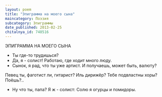 ```yaml
---
layout: poem
title: "Эпиграмма на моего сына"
maincategory: Поэзия
subcategory: Эпиграммы
date_published: 2013-02-25
chitalnya_id: 748516
---
```




ЭПИГРАММА НА МОЕГО СЫНА

- Ты где-то трудишься?
- Да, я - солист!
Работаю, где ходит много люду.
- Сынок, я рад, что ты уже артист.
И получаешь, может быть, валюту?
 
Певец ты, фаготист ли, гитарист? 
Иль дирижёр? Тебе подвластны хоры?
Поёшь?..
- Ну что ты, папа? Я ж - солист: 
Солю я огурцы и помидоры.






